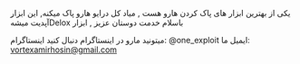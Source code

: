 
<!---
onexploit/Delox is a ✨ special ✨ repository because its `README.md` (this file) appears on your GitHub profile.
You can click the Preview link to take a look at your changes.
--->

 ِیکی از بهترین ابزار های پاک کردن هارو هست , میاد کل درایو هارو پاک میکنه, این ابزار آپدیت میشهDelox باسلام خدمت دوستان عزیز , ابزار
 
 میتونید مارو در اینستاگرام دنبال کنید
 اینستاگرام: @one_exploit
 ایمیل ما: vortexamirhosin@gmail.com

